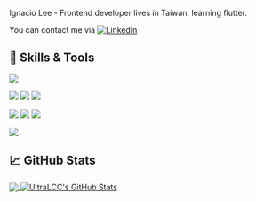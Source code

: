 Ignacio Lee - Frontend developer lives in Taiwan, learning flutter.

You can contact me via [![LinkedIn][3.2]][1]

## 🔧 Skills & Tools
![](https://img.shields.io/badge/OS-Linux-informational?style=flat&logo=linux&logoColor=white&color=f5e23d)

![](https://img.shields.io/badge/Programming-iOS-informational?style=flat&logo=iOS&logoColor=white&color=FFFFFF)
![](https://img.shields.io/badge/Programming-Flutter-informational?style=flat&logo=flutter&logoColor=white&color=6dbfeb)
![](https://img.shields.io/badge/Programming-Node.js-informational?style=flat&logo=node.js&logoColor=white&color=97be54)

![](https://img.shields.io/badge/Language-Dart-informational?style=flat&logo=dart&logoColor=white&color=205591)
![](https://img.shields.io/badge/Language-Javascript-informational?style=flat&logo=javascript&logoColor=white&color=ecd74d)
![](https://img.shields.io/badge/Language-Swift-informational?style=flat&logo=swift&logoColor=white&color=ea874e)

![](https://img.shields.io/badge/Tools-Docker-informational?style=flat&logo=docker&logoColor=white&color=4198df)


## &#x1f4c8; GitHub Stats

<a href="https://github.com/Onetail/Onetail">

<img align="center" src="https://github-readme-stats.vercel.app/api/top-langs/?username=ultralcc&hide=jupyter%20notebook&theme=ayu-mirage" />
</a>
<a href="https://github.com/Onetail/Onetail">
<img align="center" src="https://github-readme-stats.vercel.app/api?username=ultralcc&hide=jupyter%20notebook&theme=ayu-mirage&line_height=33&show_icons=true&icon_color=f4cd7c" alt="UltraLCC's GitHub Stats" />
</a>



<!-- links to social media icons -->

<!-- icons with padding -->

[1.1]: https://i.imgur.com/L7616nY.png?1 (facebook icon with padding)
[2.1]: http://i.imgur.com/0o48UoR.png (github icon with padding)

<!-- icons without padding -->

[1.2]: https://i.imgur.com/L7616nY.png?1 (facebook icon without padding)
[2.2]: http://i.imgur.com/9I6NRUm.png (github icon without padding)
[3.2]: https://img.shields.io/badge/linkedin%20-%230077B5.svg?&style=for-the-badge&logo=linkedin&logoColor=white (LinkedIn icon without padding)


<!-- links to your social media accounts -->

[1]: https://www.linkedin.com/in/%E6%89%BF%E5%93%B2-%E6%9D%8E-a47142157/


<!-- Resources -->
<!-- Icons: https://simpleicons.org/ -->
<!-- GitHub Stats: https://github.com/anuraghazra/github-readme-stats -->
<!-- Emojis: https://emojipedia.org/emoji/ -->
<!-- HTML Emojis: https://www.fileformat.info/index.htm -->
<!-- Shields: https://shields.io/ -->
<!-- Awesome GitHub Profile README: https://github.com/abhisheknaiidu/awesome-github-profile-readme -->
